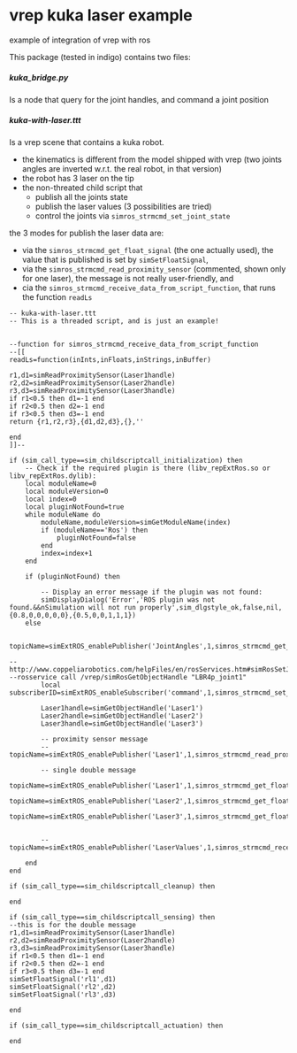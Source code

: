 # vrep kuka laser example
example of integration of vrep with ros

This package (tested in indigo) contains two files: 
##### kuka_bridge.py
Is a node that query for the joint handles, and command a joint position

##### kuka-with-laser.ttt
Is a vrep scene that contains a kuka robot.
- the kinematics is different from the model shipped with vrep (two joints angles are inverted w.r.t. the real robot, in that version)
- the robot has 3 laser on the tip
- the non-threated child script that
  - publish all the joints state 
  - publish the laser values (3 possibilities are tried)
  - control the joints via `simros_strmcmd_set_joint_state`

the 3 modes for publish the laser data are:
- via the `simros_strmcmd_get_float_signal` (the one actually used), the value that is published is set by `simSetFloatSignal`,
- via the `simros_strmcmd_read_proximity_sensor` (commented, shown only for one laser), the message is not really user-friendly, and
- cia the `simros_strmcmd_receive_data_from_script_function`, that runs the function `readLs`



```
-- kuka-with-laser.ttt
-- This is a threaded script, and is just an example!


--function for simros_strmcmd_receive_data_from_script_function
--[[
readLs=function(inInts,inFloats,inStrings,inBuffer)

r1,d1=simReadProximitySensor(Laser1handle)
r2,d2=simReadProximitySensor(Laser2handle)
r3,d3=simReadProximitySensor(Laser3handle)
if r1<0.5 then d1=-1 end
if r2<0.5 then d2=-1 end
if r3<0.5 then d3=-1 end
return {r1,r2,r3},{d1,d2,d3},{},''

end
]]--

if (sim_call_type==sim_childscriptcall_initialization) then 
    -- Check if the required plugin is there (libv_repExtRos.so or libv_repExtRos.dylib):
    local moduleName=0
    local moduleVersion=0
    local index=0
    local pluginNotFound=true
    while moduleName do
        moduleName,moduleVersion=simGetModuleName(index)
        if (moduleName=='Ros') then
            pluginNotFound=false
        end
        index=index+1
    end

    if (pluginNotFound) then

        -- Display an error message if the plugin was not found:
        simDisplayDialog('Error','ROS plugin was not found.&&nSimulation will not run properly',sim_dlgstyle_ok,false,nil,{0.8,0,0,0,0,0},{0.5,0,0,1,1,1})
    else

        topicName=simExtROS_enablePublisher('JointAngles',1,simros_strmcmd_get_joint_state,sim_handle_all,0,'')

--http://www.coppeliarobotics.com/helpFiles/en/rosServices.htm#simRosSetJointState
--rosservice call /vrep/simRosGetObjectHandle "LBR4p_joint1"
        local subscriberID=simExtROS_enableSubscriber('command',1,simros_strmcmd_set_joint_state,-1,-1,'')

        Laser1handle=simGetObjectHandle('Laser1')
        Laser2handle=simGetObjectHandle('Laser2')
        Laser3handle=simGetObjectHandle('Laser3')
        
        -- proximity sensor message
        --topicName=simExtROS_enablePublisher('Laser1',1,simros_strmcmd_read_proximity_sensor,Laser1handle,0,'')
        
        -- single double message
        topicName=simExtROS_enablePublisher('Laser1',1,simros_strmcmd_get_float_signal,-1,-1,'rl1')
        topicName=simExtROS_enablePublisher('Laser2',1,simros_strmcmd_get_float_signal,-1,-1,'rl2')
        topicName=simExtROS_enablePublisher('Laser3',1,simros_strmcmd_get_float_signal,-1,-1,'rl3')
        

        --topicName=simExtROS_enablePublisher('LaserValues',1,simros_strmcmd_receive_data_from_script_function,1,-1,'readLs@LBR4p')
    
    end
end 

if (sim_call_type==sim_childscriptcall_cleanup) then 
 
end 

if (sim_call_type==sim_childscriptcall_sensing) then 
--this is for the double message
r1,d1=simReadProximitySensor(Laser1handle)
r2,d2=simReadProximitySensor(Laser2handle)
r3,d3=simReadProximitySensor(Laser3handle)
if r1<0.5 then d1=-1 end
if r2<0.5 then d2=-1 end
if r3<0.5 then d3=-1 end
simSetFloatSignal('rl1',d1)
simSetFloatSignal('rl2',d2)
simSetFloatSignal('rl3',d3)

end 

if (sim_call_type==sim_childscriptcall_actuation) then 

end 

```

